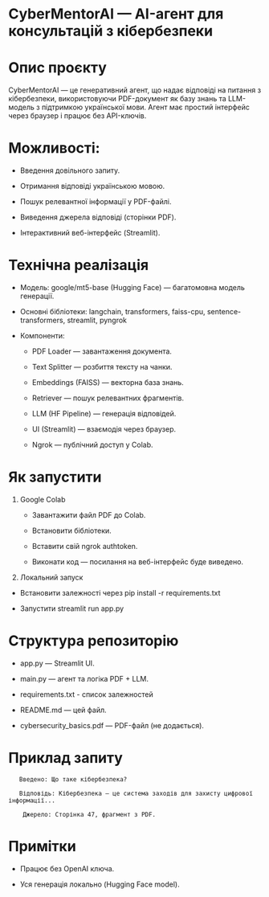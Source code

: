 # CyberMentorAI — AI-агент для консультацій з кібербезпеки

# Опис проєкту

CyberMentorAI — це генеративний агент, що надає відповіді на питання з кібербезпеки, використовуючи PDF-документ як базу знань та LLM-модель з підтримкою української мови. Агент має простий інтерфейс через браузер і працює без API-ключів.

# Можливості:

- Введення довільного запиту.

- Отримання відповіді українською мовою.

- Пошук релевантної інформації у PDF-файлі.

- Виведення джерела відповіді (сторінки PDF).

- Інтерактивний веб-інтерфейс (Streamlit).

# Технічна реалізація

- Модель: google/mt5-base (Hugging Face) — багатомовна модель генерації.

- Основні бібліотеки: langchain, transformers, faiss-cpu, sentence-transformers, streamlit, pyngrok

- Компоненти:

   - PDF Loader — завантаження документа.

   - Text Splitter — розбиття тексту на чанки.

   - Embeddings (FAISS) — векторна база знань.

   - Retriever — пошук релевантних фрагментів.

   - LLM (HF Pipeline) — генерація відповідей.

   - UI (Streamlit) — взаємодія через браузер.

   - Ngrok — публічний доступ у Colab.

# Як запустити

1. Google Colab

   - Завантажити файл PDF до Colab.

   - Встановити бібліотеки.

   - Вставити свій ngrok authtoken.

   - Виконати код — посилання на веб-інтерфейс буде виведено.

2. Локальний запуск

  - Встановити залежності через pip install -r requirements.txt

   - Запустити streamlit run app.py

# Структура репозиторію

   - app.py — Streamlit UI.

   - main.py — агент та логіка PDF + LLM.

   - requirements.txt - список залежностей

   - README.md — цей файл.

   - cybersecurity_basics.pdf — PDF-файл (не додається).

# Приклад запиту

       Введено: Що таке кібербезпека?

       Відповідь: Кібербезпека — це система заходів для захисту цифрової інформації...

        Джерело: Сторінка 47, фрагмент з PDF.

# Примітки

   - Працює без OpenAI ключа.

   - Уся генерація локально (Hugging Face model).
